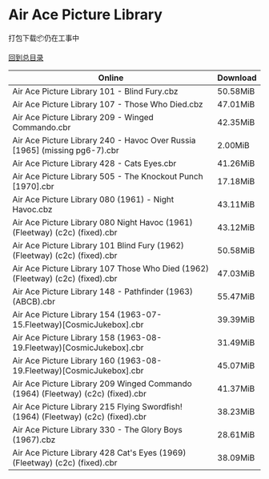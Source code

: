 # Air Ace Picture Library

打包下载📦仍在工事中

[回到总目录](/Catalogs.md)







Online | Download
--- | ---
Air Ace Picture Library 101 - Blind Fury.cbz | 50.58MiB
Air Ace Picture Library 107 - Those Who Died.cbz | 47.01MiB
Air Ace Picture Library 209 - Winged Commando.cbr | 42.35MiB
Air Ace Picture Library 240 - Havoc Over Russia [1965] (missing pg6-7).cbr | 2.00MiB
Air Ace Picture Library 428 - Cats Eyes.cbr | 41.26MiB
Air Ace Picture Library 505 - The Knockout Punch [1970].cbr | 17.18MiB
Air Ace Picture Library 080 (1961) - Night Havoc.cbz | 43.11MiB
Air Ace Picture Library 080 Night Havoc (1961) (Fleetway) (c2c) (fixed).cbr | 43.12MiB
Air Ace Picture Library 101 Blind Fury (1962) (Fleetway) (c2c) (fixed).cbr | 50.58MiB
Air Ace Picture Library 107 Those Who Died (1962) (Fleetway) (c2c) (fixed).cbr | 47.03MiB
Air Ace Picture Library 148 - Pathfinder (1963) (ABCB).cbr | 55.47MiB
Air Ace Picture Library 154 (1963-07-15.Fleetway)[CosmicJukebox].cbr | 39.39MiB
Air Ace Picture Library 158 (1963-08-19.Fleetway)[CosmicJukebox].cbr | 31.49MiB
Air Ace Picture Library 160 (1963-08-19.Fleetway)[CosmicJukebox].cbr | 45.07MiB
Air Ace Picture Library 209 Winged Commando (1964) (Fleetway) (c2c) (fixed).cbr | 41.37MiB
Air Ace Picture Library 215 Flying Swordfish! (1964) (Fleetway) (c2c) (fixed).cbr | 38.23MiB
Air Ace Picture Library 330 - The Glory Boys (1967).cbz | 28.61MiB
Air Ace Picture Library 428 Cat's Eyes (1969) (Fleetway) (c2c) (fixed).cbr | 38.09MiB